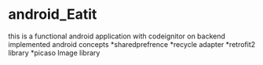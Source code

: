# android_Eatit
this is a  functional android application with codeignitor on  backend
implemented android concepts 
*sharedprefrence 
*recycle adapter
*retrofit2 library
*picaso Image library
